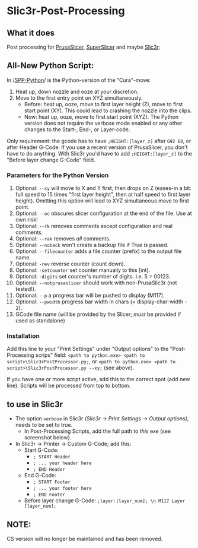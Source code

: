 # Slic3r-Post-Processing

## What it does
Post processing for [PrusaSlicer](https://www.prusa3d.com/prusaslicer/), [SuperSlicer](https://github.com/supermerill/SuperSlicer) and maybe [Slic3r](http://slic3r.org):


## All-New Python Script:
In /[SPP-Python](https://github.com/foreachthing/Slic3rPostProcessing/tree/master/SPP-Python)/ is the Python-version of the "Cura"-move:
1. Heat up, down nozzle and ooze at your discretion.
1. Move to the first entry point on XYZ simultaneously.
    - Before: heat up, ooze, move to first layer height (Z), move to first start point (XY). This could lead to crashing the nozzle into the clips.
    - Now: heat up, ooze, move to first start point (XYZ).
The Python version does not require the verbose mode enabled or any other changes to the Start-, End-, or Layer-code.

Only requirement: the gcode has to have `;HEIGHT:[layer_z]` after `G92 E0`, or after Header G-Code. If you use a recent version of PrusaSlicer, you don't have to do anything. With Slic3r you'd have to add `;HEIGHT:[layer_z]` to the "Before layer change G-Code" field.


### Parameters for the Python Version
1. Optional: `--xy` will move to X and Y first, then drops on Z (eases-in a bit: full speed to 15 times "first layer height", then at half speed to first layer height).
             Omitting this option will lead to XYZ simultaneous move to first point.
2. Optional: `--oc` obscures slicer configuration at the end of the file. Use at own risk!
3. Optional: `--rk` removes comments except configuration and real comments.
4. Optional: `--rak` removes _all_ comments.
5. Optional: `--noback` won't create a backup file if True is passed.
6. Optional: `--filecounter` adds a file counter (prefix) to the output file name.
7. Optional:   `-rev` reverse counter (count down).
8. Optional:   `-setcounter` set counter manually to this [int].
9. Optional:   `-digits` set counter's number of digits. I.e. 5 = 00123.
10. Optional: `--notprusaslicer` should work with non-PrusaSlic3r (not tested!).
11. Optional: `--p` a progress bar will be pushed to display (M117).
12. Optional:  `--pwidth` progress bar width in chars (= display-char-width - 2).
13. GCode file name (will be provided by the Slicer; _must_ be provided if used as standalone)


### Installation
Add this line to your "Print Settings" under "Output options" to the "Post-Processing scrips" field:
`<path to python.exe> <path to script>\Slic3rPostProcessor.py;`, 
or `<path to python.exe> <path to script>\Slic3rPostProcessor.py --xy;` (see above).

If you have one or more script active, add this to the correct spot (add new line). Scripts will be processed from top to bottom.


## to use in Slic3r
* The option `verbose` in Slic3r _(Slic3r -> Print Settings -> Output options)_, needs to be set to true.
  * In Post-Processing Scripts, add the full path to _this_ exe (see screenshot below).
* In Slic3r -> Printer -> Custom G-Code; add this:
  * Start G-Code:
    * `; START Header`
    * `; ... your header here`
    * `; END Header`
  * End G-Code:
    * `; START Footer`
    * `; ... your footer here`
    * `; END Footer`
  * Before layer change G-Code: `;layer:[layer_num]; \n M117 Layer [layer_num];`
  

## NOTE:
CS version will no longer be maintained and has been removed.
